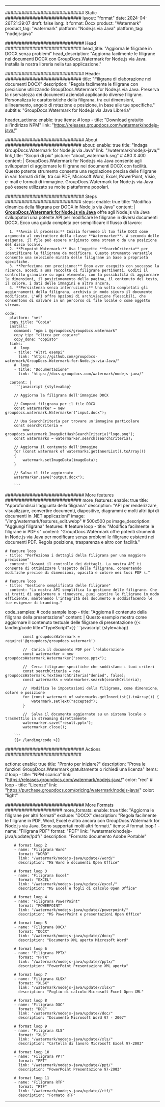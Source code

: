 
---
############################# Static ############################
layout: "format"
date:  2024-04-26T21:39:07
draft: false
lang: it
format: Docx
product: "Watermark"
product_tag: "watermark"
platform: "Node.js via Java"
platform_tag: "nodejs-java"

############################# Head ############################
head_title: "Aggiorna le filigrane in DOCX senza problemi"
head_description: "Aggiorna facilmente le filigrane nei documenti DOCX con GroupDocs.Watermark for Node.js via Java. Installa la nostra libreria nella tua applicazione."

############################# Header ############################
title: "Filigrana di elaborazione nei documenti DOCX" 
description: "Regola facilmente le filigrane con precisione utilizzando GroupDocs.Watermark for Node.js via Java. Preserva la riservatezza dei documenti aziendali applicando diverse filigrane. Personalizza le caratteristiche della filigrana, tra cui dimensioni, allineamento, angolo di rotazione e posizione, in base alle tue specifiche."
subtitle: "GroupDocs.Watermark for Node.js via Java Libreria" 

header_actions:
  enable: true
  items:
    #  loop
    - title: "Download gratuito all'indirizzo NPM"
      link: "https://releases.groupdocs.com/watermark/nodejs-java/"
      
############################# About ############################
about:
    enable: true
    title: "Indaga GroupDocs.Watermark for Node.js via Java"
    link: "/watermark/nodejs-java/"
    link_title: "Scopri di più"
    picture: "about_watermark.svg" # 480 X 400
    content: |
       GroupDocs.Watermark for Node.js via Java consente agli sviluppatori di aggiornare le filigrane nei documenti DOCX con facilità. Questo potente strumento consente una regolazione precisa delle filigrane in vari formati di file, tra cui PDF, Microsoft Word, Excel, PowerPoint, Visio, e-mail e formati di immagine. GroupDocs.Watermark for Node.js via Java può essere utilizzato su molte piattaforme popolari.

############################# Steps ############################
steps:
    enable: true
    title: "Modifica dinamica della filigrana per DOCX in Node.js via Java"
    content: |
      **[GroupDocs.Watermark for Node.js via Java](https://products.groupdocs.com/watermark/nodejs-java/)** offre agli Node.js via Java sviluppatori una potente API per modificare le filigrane in diversi documenti DOCX. Ecco una guida completa per semplificare il flusso di lavoro:
      
      1. **Avvia il processo:** Inizia fornendo il tuo file DOCX come argomento al costruttore della classe **Watermarker**. A seconda delle esigenze, il file può essere originato come stream o da una posizione del disco locale.
      2. **Pinpoint Watermark:** Usa l'oggetto **SearchCriteria** per identificare le filigrane da modificare. Questo strumento versatile consente una selezione mirata delle filigrane in base a proprietà specifiche.
      3. **Perfeziona con precisione:** Dopo aver eseguito con successo la ricerca, accedi a una raccolta di filigrane pertinenti. Goditi il controllo granulare su ogni elemento, con la possibilità di aggiornare le dimensioni, il posizionamento della pagina, il contenuto del testo, il colore, i dati delle immagini e altro ancora.
      4. **Persistenza senza interruzioni:** Una volta completati gli aggiornamenti della filigrana, archivia in modo sicuro il documento modificato. L'API offre opzioni di archiviazione flessibili, che consentono di salvare in un percorso di file locale o come oggetto stream.
   
    code:
      platform: "net"
      copy_title: "Copia"
      install:
        command: "npm i @groupdocs/groupdocs.watermark"
        copy_tip: "clicca per copiare"
        copy_done: "copiato"
      links:
        #  loop
        - title: "Altri esempi"
          link: "https://github.com/groupdocs-watermark/GroupDocs.Watermark-for-Node.js-via-Java/"
        #  loop
        - title: "Documentazione"
          link: "https://docs.groupdocs.com/watermark/nodejs-java/"
          
      content: |
        ```javascript {style=abap}

        // Aggiorna la filigrana dell'immagine DOCX

        // Componi filigrana per il file DOCX
        const watermarker = new groupdocs.watermark.Watermarker("input.docx");

        // Usa SearchCriteria per trovare un'immagine particolare
        const searchCriteria = 
            new groupdocs.watermark.ImageDctHashSearchCriteria("logo.png");
        const watermarks = watermarker.search(searchCriteria);
        
        // Aggiorna il contenuto dell'immagine
        for (const watermark of watermarks.getInnerList().toArray())
        {
            watermark.setImageData(imageData);
        }

        // Salva il file aggiornato
        watermarker.save("output.docx");
        
        ```            

############################# More features ############################
more_features:
  enable: true
  title: "Approfondisci l'aggiunta della filigrana"
  description: "API per renderizzare, visualizzare, convertire documenti, diapositive, diagrammi e molti altri tipi di documenti in .NET applicazioni"
  image: "/img/watermark/features_edit.webp" # 500x500 px
  image_description: "Aggiungi filigrana"
  features:
    # feature loop
    - title: "Modifica facilmente le filigrane in PDF s"
      content: "GroupDocs.Watermark offre potenti strumenti in Node.js via Java per modificare senza problemi le filigrane esistenti nei documenti PDF. Regola posizione, trasparenza e altro con facilità."

    # feature loop
    - title: "Perfeziona i dettagli della filigrana per una maggiore precisione"
      content: "Assumi il controllo dei dettagli. La nostra API ti consente di ottimizzare l'aspetto delle filigrane, consentendo modifiche precise di dimensioni, opacità e colore nei tuoi PDF s."

    # feature loop
    - title: "Gestione semplificata delle filigrane"
      content: "La nostra API semplifica la gestione delle filigrane. Che si tratti di aggiornare o rimuovere, puoi gestire le filigrane in modo efficiente, mantenendo l'integrità del documento e soddisfacendo le tue esigenze di branding."
      
  code_samples:
    # code sample loop
    - title: "Aggiorna il contenuto della filigrana della presentazione"
      content: |
        Questo esempio mostra come aggiornare il contenuto testuale delle filigrane di presentazione
        {{< landing/code title="TypeScript">}}
        ```javascript {style=abap}
        
            const groupdocsWatermark = require('@groupdocs/groupdocs.watermark')

            //  Carica il documento PDF per l'elaborazione
            const watermarker = new groupdocsWatermark.Watermarker("source.pptx");

            //  Cerca filigrane specifiche che soddisfano i tuoi criteri
            const searchCriteria = new groupdocsWatermark.TextSearchCriteria("denied", false);
            const watermarks = watermarker.search(searchCriteria);
  
            //  Modifica le impostazioni della filigrana, come dimensione, colore e posizione
            for (const watermark of watermarks.getInnerList().toArray()) {
                watermark.setText("accepted");
            }

            //  Salva il documento aggiornato su un sistema locale o trasmettilo in streaming direttamente
            watermarker.save("result.pptx");
            watermarker.close();

        ```
        {{< /landing/code >}}


############################# Actions ############################

actions:
  enable: true
  title: "Pronto per iniziare?"
  description: "Prova le funzioni GroupDocs.Watermark gratuitamente o richiedi una licenza"
  items:
    #  loop
    - title: "NPM scarica"
      link: "https://releases.groupdocs.com/watermark/nodejs-java/"
      color: "red"
        #  loop
    - title: "Licenze"
      link: "https://purchase.groupdocs.com/pricing/watermark/nodejs-java/"
      color: "light"


############################# More Formats #####################
more_formats:
    enable: true
    title: "Aggiorna le filigrane per altri formati"
    exclude: "DOCX"
    description: "Regola facilmente le filigrane in PDF, Word, Excel e altro ancora con GroupDocs.Watermark for Node.js via Java. Sono supportati molti altri formati."
    items: 
        # format loop 1
        - name: "Filigrana PDF"
          format: "PDF"
          link: "/watermark/nodejs-java/update//pdf/"
          description: "Formato documento Adobe Portable"

        # format loop 2
        - name: "Filigrana Word"
          format: "WORD"
          link: "/watermark/nodejs-java/update//word/"
          description: "MS Word e documenti Open Office"
          
        # format loop 3
        - name: "Filigrana Excel"
          format: "EXCEL"
          link: "/watermark/nodejs-java/update//excel/"
          description: "MS Excel e fogli di calcolo Open Office"

        # format loop 4
        - name: "Filigrana PowerPoint"
          format: "POWERPOINT"
          link: "/watermark/nodejs-java/update//powerpoint/"
          description: "MS PowerPoint e presentazioni Open Office"

        # format loop 5
        - name: "Filigrana DOCX"
          format: "DOCX"
          link: "/watermark/nodejs-java/update//docx/"
          description: "Documento XML aperto Microsoft Word"
          
        # format loop 6
        - name: "Filigrana PPTX"
          format: "PPTX"
          link: "/watermark/nodejs-java/update//pptx/"
          description: "PowerPoint Presentazione XML aperta"
          
        # format loop 7
        - name: "Filigrana XLSX"
          format: "XLSX"
          link: "/watermark/nodejs-java/update//xlsx/"
          description: "Foglio di calcolo Microsoft Excel Open XML"

        # format loop 8
        - name: "Filigrana DOC"
          format: "DOC"
          link: "/watermark/nodejs-java/update//doc/"
          description: "Documento Microsoft Word 97 - 2007"

        # format loop 9
        - name: "Filigrana XLS"
          format: "XLS"
          link: "/watermark/nodejs-java/update//xls/"
          description: "Cartella di lavoro Microsoft Excel 97-2003"

        # format loop 10
        - name: "Filigrana PPT"
          format: "PPT"
          link: "/watermark/nodejs-java/update//ppt/"
          description: "PowerPoint Presentazione 97-2003"

        # format loop 11
        - name: "Filigrana RTF"
          format: "RTF"
          link: "/watermark/nodejs-java/update//rtf/"
          description: "Formato RTF"

---